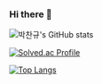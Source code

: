 ### Hi there 👋
![박찬규's GitHub stats](https://github-readme-stats.vercel.app/api?username=sammool&show_icons=true&theme=react)

[![Solved.ac Profile](http://mazassumnida.wtf/api/v2/generate_badge?boj=sammool2003)](https://solved.ac/sammool2003/)


[![Top Langs](https://github-readme-stats.vercel.app/api/top-langs/?username=sammool)](https://github.com/sammool/github-readme-stats)

